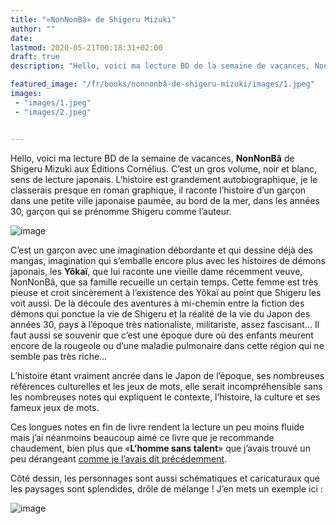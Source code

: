 ```yaml
---
title: "«NonNonBâ» de Shigeru Mizuki"
author: ""
date: 
lastmod: 2020-05-21T00:18:31+02:00
draft: true
description: "Hello, voici ma lecture BD de la semaine de vacances, NonNonBâ de Shigeru Mizuki aux Éditions Cornélius. C’est un gros volume, noir et…"

featured_image: "/fr/books/nonnonbâ-de-shigeru-mizuki/images/1.jpeg" 
images:
 - "images/1.jpeg"
 - "images/2.jpeg"


---
```


Hello, voici ma lecture BD de la semaine de vacances, **NonNonBâ** de Shigeru Mizuki aux Éditions Cornélius. C’est un gros volume, noir et blanc, sens de lecture japonais. L’histoire est grandement autobiographique, je le classerais presque en roman graphique, il raconte l’histoire d’un garçon dans une petite ville japonaise paumée, au bord de la mer, dans les années 30, garçon qui se prénomme Shigeru comme l’auteur. 




![image](images/1.jpeg#layoutTextWidth)



C’est un garçon avec une imagination débordante et qui dessine déjà des mangas, imagination qui s’emballe encore plus avec les histoires de démons japonais, les **Yôkaï**, que lui raconte une vieille dame récemment veuve, NonNonBâ, que sa famille recueille un certain temps. Cette femme est très pieuse et croit sincèrement à l’existence des Yôkaï au point que Shigeru les voit aussi. De là découle des aventures à mi-chemin entre la fiction des démons qui ponctue la vie de Shigeru et la réalité de la vie du Japon des années 30, pays à l’époque très nationaliste, militariste, assez fascisant… Il faut aussi se souvenir que c’est une époque dure où des enfants meurent encore de la rougeole ou d’une maladie pulmonaire dans cette région qui ne semble pas très riche…

L’histoire étant vraiment ancrée dans le Japon de l’époque, ses nombreuses références culturelles et les jeux de mots, elle serait incompréhensible sans les nombreuses notes qui expliquent le contexte, l’histoire, la culture et ses fameux jeux de mots. 

Ces longues notes en fin de livre rendent la lecture un peu moins fluide mais j’ai néanmoins beaucoup aimé ce livre que je recommande chaudement, bien plus que «**L’homme sans talent**» que j’avais trouvé un peu dérangeant [comme je l’avais dit précédemment](https://medium.com/les-lectures-de-farzad/lhomme-sans-talent-de-yoshiharu-tsuge-8931b5f87f02).

Côté dessin, les personnages sont aussi schématiques et caricaturaux que les paysages sont splendides, drôle de mélange ! J’en mets un exemple ici :




![image](images/2.jpeg#layoutTextWidth)
